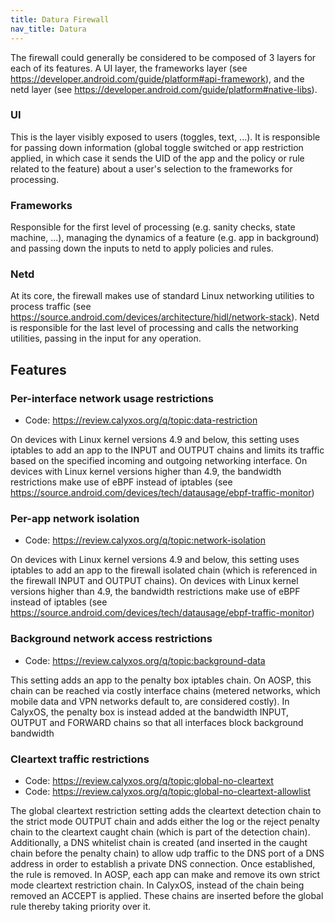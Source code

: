 ```yaml
---
title: Datura Firewall
nav_title: Datura
---
```


The firewall could generally be considered to be composed of 3 layers for each of its features. A UI layer, the frameworks layer (see https://developer.android.com/guide/platform#api-framework), and the netd layer (see https://developer.android.com/guide/platform#native-libs).

### UI
This is the layer visibly exposed to users (toggles, text, ...).
It is responsible for passing down information (global toggle switched or app restriction applied, in which case it sends the UID of the app and the policy or rule related to the feature) about a user's selection to the frameworks for processing.

### Frameworks
Responsible for the first level of processing (e.g. sanity checks, state machine, ...), managing the dynamics of a feature (e.g. app in background) and passing down the inputs to netd to apply policies and rules.

### Netd
At its core, the firewall makes use of standard Linux networking utilities to process traffic (see https://source.android.com/devices/architecture/hidl/network-stack). Netd is responsible for the last level of processing and calls the networking utilities, passing in the input for any operation.

## Features

### Per-interface network usage restrictions
* Code: <https://review.calyxos.org/q/topic:data-restriction>

On devices with Linux kernel versions 4.9 and below, this setting uses iptables to add an app to the INPUT and OUTPUT chains and limits its traffic based on the specified incoming and outgoing networking interface.
On devices with Linux kernel versions higher than 4.9, the bandwidth restrictions make use of eBPF instead of iptables (see https://source.android.com/devices/tech/datausage/ebpf-traffic-monitor)

### Per-app network isolation
* Code: <https://review.calyxos.org/q/topic:network-isolation>

On devices with Linux kernel versions 4.9 and below, this setting uses iptables to add an app to the firewall isolated chain (which is referenced in the firewall INPUT and OUTPUT chains).
On devices with Linux kernel versions higher than 4.9, the bandwidth restrictions make use of eBPF instead of iptables (see https://source.android.com/devices/tech/datausage/ebpf-traffic-monitor)


### Background network access restrictions
* Code: <https://review.calyxos.org/q/topic:background-data>

This setting adds an app to the penalty box iptables chain. On AOSP, this chain can be reached via costly interface chains (metered networks, which mobile data and VPN networks default to, are considered costly). In CalyxOS, the penalty box is instead added at the bandwidth INPUT, OUTPUT and FORWARD chains so that all interfaces block background bandwidth

### Cleartext traffic restrictions
* Code: <https://review.calyxos.org/q/topic:global-no-cleartext>
* Code: <https://review.calyxos.org/q/topic:global-no-cleartext-allowlist>

The global cleartext restriction setting adds the cleartext detection chain to the strict mode OUTPUT chain and adds either the log or the reject penalty chain to the cleartext caught chain (which is part of the detection chain).
Additionally, a DNS whitelist chain is created (and inserted in the caught chain before the penalty chain) to allow udp traffic to the DNS port of a DNS address in order to establish a private DNS connection. Once established, the rule is removed.
In AOSP, each app can make and remove its own strict mode cleartext restriction chain. In CalyxOS, instead of the chain being removed an ACCEPT is applied. These chains are inserted before the global rule thereby taking priority over it.
